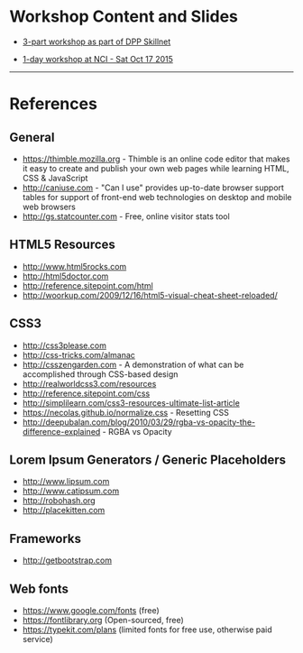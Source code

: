 # Workshop Content and Slides
* [3-part workshop as part of DPP Skillnet](https://bitbucket.org/codinggrace/html5-css3-classes/wiki/3-part%20workshop%20as%20part%20of%20DPP%20Skillnet)

* [1-day workshop at NCI - Sat Oct 17 2015](https://bitbucket.org/codinggrace/html5-css3-classes/wiki/1-day%20workshop%20at%20NCI%20-%20Oct%2017%202015)

---

# References

## General
* https://thimble.mozilla.org - Thimble is an online code editor that makes it easy to create and publish your own web pages while learning HTML, CSS & JavaScript
* http://caniuse.com - "Can I use" provides up-to-date browser support tables for support of front-end web technologies on desktop and mobile web browsers
* http://gs.statcounter.com - Free, online visitor stats tool

## HTML5 Resources
* http://www.html5rocks.com
* http://html5doctor.com
* http://reference.sitepoint.com/html
* http://woorkup.com/2009/12/16/html5-visual-cheat-sheet-reloaded/

## CSS3
* http://css3please.com
* http://css-tricks.com/almanac
* http://csszengarden.com - A demonstration of what can be accomplished through CSS-based design
* http://realworldcss3.com/resources
* http://reference.sitepoint.com/css
* http://simplilearn.com/css3-resources-ultimate-list-article
* https://necolas.github.io/normalize.css - Resetting CSS
* http://deepubalan.com/blog/2010/03/29/rgba-vs-opacity-the-difference-explained - RGBA vs Opacity

## Lorem Ipsum Generators / Generic Placeholders
* http://www.lipsum.com
* http://www.catipsum.com
* http://robohash.org
* http://placekitten.com

## Frameworks
* http://getbootstrap.com

## Web fonts
* https://www.google.com/fonts (free)
* https://fontlibrary.org (Open-sourced, free)
* https://typekit.com/plans (limited fonts for free use, otherwise paid service)